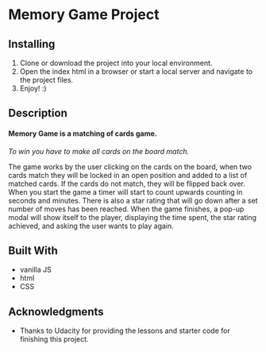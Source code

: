 # Memory Game Project

## Installing

1. Clone or download the project into your local environment.
2. Open the index html in a browser or start a local server and navigate to the project files.
3. Enjoy! :)

## Description

#### Memory Game is a matching of cards game.
*To win you have to make all cards on the board match.*

The game works by the user clicking on the cards on the board, when two cards match they will be locked in
an open position and added to a list of matched cards.
If the cards do not match, they will be flipped back over.
When you start the game a timer will start to count upwards counting in seconds and minutes.
There is also a star rating that will go down after a set number of moves has been reached.
When the game finishes, a pop-up modal will show itself to the player, displaying the time spent, the star rating achieved, and asking the user wants to play again.

## Built With

- vanilla JS
- html
- CSS

## Acknowledgments

- Thanks to Udacity for providing the lessons and starter code for finishing this project.
